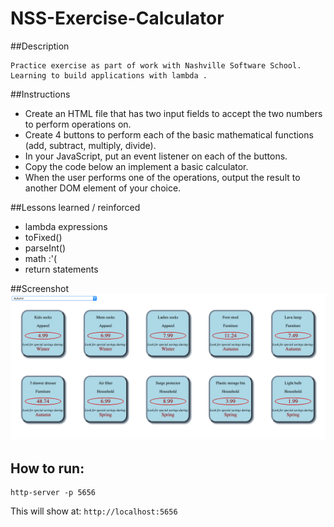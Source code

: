 # NSS-Exercise-Calculator

##Description
```
Practice exercise as part of work with Nashville Software School. Learning to build applications with lambda .
```

##Instructions

- Create an HTML file that has two input fields to accept the two numbers to perform operations on.
- Create 4 buttons to perform each of the basic mathematical functions (add, subtract, multiply, divide).
- In your JavaScript, put an event listener on each of the buttons.
- Copy the code below an implement a basic calculator.
- When the user performs one of the operations, output the result to another DOM element of your choice.

##Lessons learned / reinforced

- lambda expressions
- toFixed() 
- parseInt()
- math :'(
- return statements

##Screenshot
![The finished product:](https://raw.githubusercontent.com/madduxTim/NSS-Exercises-Seasonal-Sales/master/screenshot.png)

## How to run: 
```
http-server -p 5656
```
This will show at: 
`http://localhost:5656
`
